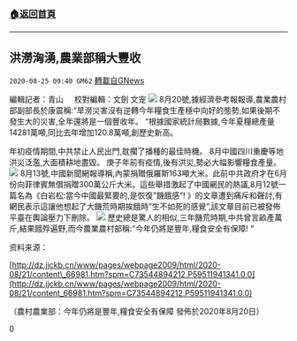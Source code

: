 ###  [:house:返回首頁](https://github.com/ourhimalayas/txt)
---

## 洪澇洶湧,農業部稱大豐收
`2020-08-25 09:40 GM62` [轉載自GNews](https://gnews.org/zh-hant/316301/)

編輯記者：青山     校對編輯：文劍 文宠
![](https://s3.amazonaws.com/gnews-media-offload/wp-content/uploads/2020/08/25092928/%E3%80%90%E5%9B%BE1%E3%80%91%E7%BB%8F%E6%B5%8E%E5%8F%82%E8%80%83%E6%8A%A5%E5%8E%9F%E6%96%87.jpg)
8月20號,據經濟參考報報導,農業農村部副部長於康震稱:”旱澇災害沒有逆轉今年糧食生產穩中向好的態勢,如果後期不發生大的災害,全年還將是一個豐收年。 “根據國家統計局數據,今年夏糧總產量14281萬噸,同比去年增加120.8萬噸,創歷史新高。

年初疫情期間,中共禁止人民出門,耽擱了播種的最佳時機。 8月中國四川重慶等地洪災泛濫,大面積耕地盡毀。 庚子年前有疫情,後有洪災,勢必大幅影響糧食產量。
![](https://s3.amazonaws.com/gnews-media-offload/wp-content/uploads/2020/08/25093011/%E3%80%90%E5%9B%BE2%E3%80%91%E5%BE%AE%E5%8D%9A%E7%BD%91%E6%B0%91%E6%8A%97%E8%AE%AE.jpg)
8月13號,中國新聞網報導稱,內蒙捐贈俄羅斯163噸大米。此前中共政府才在6月份向菲律賓無償捐贈300萬公斤大米。這些舉措激起了中國網民的熱議,8月12號一篇名為《白岩松:當今中國最緊要的,是恢復”饑餓感”! 》的文章遭到痛斥和聲討,有網民表示這讓他想起了大饑荒時期挨餓時”生不如死的感覺”,該文章目前已被發佈平臺在輿論壓力下刪除。
![](https://s3.amazonaws.com/gnews-media-offload/wp-content/uploads/2020/08/25093115/%E3%80%90%E5%9B%BE3%E3%80%9110%E4%BA%BA%E8%BF%9B%E9%A4%90%E7%82%B99%E4%B8%AA%E4%BA%BA%E7%9A%84%E8%8F%9C.jpg)
歷史總是驚人的相似,三年饑荒時期,中共曾言畝產萬斤,結果餓殍遍野,而今農業農村部稱:”今年仍將是豐年,糧食安全有保障! “

资料来源：

[http://dz.jjckb.cn/www/pages/webpage2009/html/2020-08/21/content\_66981.htm?spm=C73544894212.P59511941341.0.0](http://dz.jjckb.cn/www/pages/webpage2009/html/2020-08/21/content_66981.htm?spm=C73544894212.P59511941341.0.0)

（農村農業部：今年仍將是豐年,糧食安全有保障 發佈於2020年8月20日）

0
